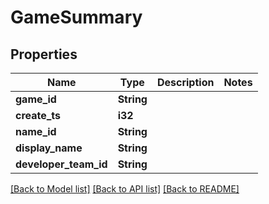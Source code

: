 # GameSummary

## Properties

Name | Type | Description | Notes
------------ | ------------- | ------------- | -------------
**game_id** | **String** |  | 
**create_ts** | **i32** |  | 
**name_id** | **String** |  | 
**display_name** | **String** |  | 
**developer_team_id** | **String** |  | 

[[Back to Model list]](../README.md#documentation-for-models) [[Back to API list]](../README.md#documentation-for-api-endpoints) [[Back to README]](../README.md)


